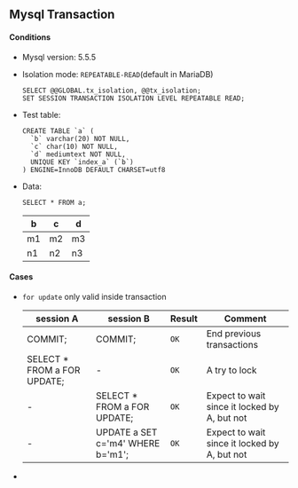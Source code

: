 ## Mysql Transaction

#### Conditions

- Mysql version: 5.5.5
- Isolation mode: `REPEATABLE-READ`(default in MariaDB)
    ```mysql
    SELECT @@GLOBAL.tx_isolation, @@tx_isolation;
    SET SESSION TRANSACTION ISOLATION LEVEL REPEATABLE READ;
    ```
- Test table:

    ```mysql
    CREATE TABLE `a` (
      `b` varchar(20) NOT NULL,
      `c` char(10) NOT NULL,
      `d` mediumtext NOT NULL,
      UNIQUE KEY `index_a` (`b`)
    ) ENGINE=InnoDB DEFAULT CHARSET=utf8
    ```

- Data:

    ```mysql
    SELECT * FROM a;
    ```
    | b  | c  | d  |
    |----|----|----|
    | m1 | m2 | m3 |
    | n1 | n2 | n3 |

#### Cases

- ```for update``` only valid inside transaction

    | session A  | session B  | Result  | Comment |
    |------------|------------|---------|---------|
    | COMMIT; | COMMIT; | `OK` | End previous transactions |
    | SELECT * FROM a FOR UPDATE; | - | `OK` | A try to lock |
    | - | SELECT * FROM a FOR UPDATE; | `OK` | Expect to wait since it locked by A, but not  |
    | - | UPDATE a SET c='m4' WHERE b='m1';| `OK` | Expect to wait since it locked by A, but not  |

-
